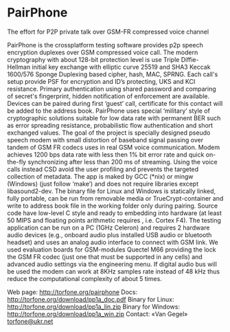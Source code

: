 # PairPhone
The effort for P2P private talk over GSM-FR compressed voice channel

PairPhone is the crossplatform testing software provides p2p speech 
encryption duplexes over GSM compressed voice call. The modern 
cryptography with about 128-bit protection level is use Triple Diffie-
Hellman initial key exchange with elliptic curve 25519 and SHA3 Keccak 
1600/576 Sponge Duplexing based cipher, hash, MAC, SPRNG. Each call's 
setup provide PSF for encryption and ID’s protecting, UKS and KCI 
resistance. Primary authentication using shared password and comparing 
of secret's fingerprint, hidden notification of enforcement are 
available. Devices can be paired during first ‘guest’ call, certificate 
for this contact will be added to the address book.
PairPhone uses special ‘military’ style of cryptographic solutions 
suitable  for low data rate with permanent BER such as error spreading 
resistance, probabilistic flow authentication and short exchanged 
values. 
The goal of the project is specially designed pseudo speech modem with 
small distortion of baseband signal passing over tandem of GSM FR 
codecs uses in real GSM voice communication. Modem achieves 1200 bps 
data rate with less then 1% bit error rate and quick on-the-fly 
synchronizing  after less than 200 ms of streaming. Using the voice 
calls instead CSD avoid the user profiling and prevents the targeted 
collection of metadata.
The app is maked by GCC (*nix) or mingw (Windows) (just follow ‘make’) 
and does not require libraries except libasound2-dev. The binary file 
for Linux and Windows is statically linked, fully portable, can be run 
from removable media or TrueCrypt-container and write to address book 
file in the working folder only during pairing.
Source code have low-level C style and ready to embedding into hardware 
(at least 50 MIPS and floating points arithmetic requires , i.e. Cortex 
F4). The testing application can be run on a PC (1GHz Celeron) and 
requires 2 hardware audio devices (e.g., onboard audio plus installed 
USB audio or bluetooth headset) and uses an analog audio interface to 
connect with GSM link. We used evaluation boards for GSM-modules 
Quectel M66 providing the lock the GSM FR codec (just one that must be 
supported in any cells) and advanced audio settings via the engineering 
menu. If digital audio bus will be used the modem can work at 8KHz 
samples rate instead of 48 kHz thus reduce the computational complexity 
of about 5 times.

Web page: http://torfone.org/pairphone
Docs: http://torfone.org/download/pp1a_doc.pdf
Binary for Linux: http://torfone.org/download/pp1a_lin.zip
Binary for Windows: http://torfone.org/download/pp1a_win.zip
Contact:  «Van Gegel» <torfone@ukr.net>


